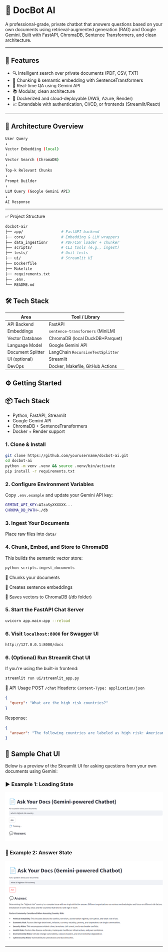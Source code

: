 # 🧠 DocBot AI

A professional-grade, private chatbot that answers questions based on your own documents using retrieval-augmented generation (RAG) and Google Gemini. Built with FastAPI, ChromaDB, Sentence Transformers, and clean architecture.

---

## 🚀 Features

- 🔍 Intelligent search over private documents (PDF, CSV, TXT)
- 🧩 Chunking & semantic embedding with SentenceTransformers
- 💬 Real-time QA using Gemini API
- 📚 Modular, clean architecture 
- 🐳 Dockerized and cloud-deployable (AWS, Azure, Render)
- 📈 Extendable with authentication, CI/CD, or frontends (Streamlit/React)

---

## 🧱 Architecture Overview

```bash
User Query
↓
Vector Embedding (local)
↓
Vector Search (ChromaDB)
↓
Top-k Relevant Chunks
↓
Prompt Builder
↓
LLM Query (Google Gemini API)
↓
AI Response
```
---

✅ Project Structure
```bash
docbot-ai/
├── app/                 # FastAPI backend
├── core/                # Embedding & LLM wrappers
├── data_ingestion/      # PDF/CSV loader + chunker
├── scripts/             # CLI tools (e.g., ingest)
├── tests/               # Unit tests
├── ui/                  # Streamlit UI
├── Dockerfile
├── Makefile
├── requirements.txt
├── .env.
└── README.md
```
## 🛠️ Tech Stack

| Area              | Tool / Library                        |
|------------------|----------------------------------------|
| API Backend       | FastAPI                                |
| Embeddings        | `sentence-transformers` (MiniLM)       |
| Vector Database   | ChromaDB (local DuckDB+Parquet)        |
| Language Model    | Google Gemini API                      |
| Document Splitter | LangChain `RecursiveTextSplitter`      |
| UI (optional)     | Streamlit                              |
| DevOps            | Docker, Makefile, GitHub Actions       |

## ⚙️ Getting Started

## 📦 Tech Stack

- Python, FastAPI, Streamlit
- Google Gemini API
- ChromaDB + SentenceTransformers
- Docker + Render support


### 1. Clone & Install

```bash
git clone https://github.com/yourusername/docbot-ai.git
cd docbot-ai
python -m venv .venv && source .venv/bin/activate
pip install -r requirements.txt
```

### 2. Configure Environment Variables
Copy `.env.example` and update your Gemini API key:
```bash
GEMINI_API_KEY=AIzaSyXXXXXX...
CHROMA_DB_PATH=./db
```
### 3. Ingest Your Documents
Place raw files into `data/`

### 4. Chunk, Embed, and Store to ChromaDB

This builds the semantic vector store:

```bash
python scripts.ingest_documents
```
🔹 Chunks your documents

🔹 Creates sentence embeddings

🔹 Saves vectors to ChromaDB (/db folder)

### 5. Start the FastAPI Chat Server

```bash
uvicorn app.main:app --reload
```

### 6. Visit `localhost:8000` for Swagger UI

```bash
http://127.0.0.1:8000/docs
```

### 6. (Optional) Run Streamlit Chat UI

If you're using the built-in frontend:

```bash
streamlit run ui/streamlit_app.py
```

🧪 API Usage
POST `/chat`
Headers: `Content-Type: application/json`

```json
{
  "query": "What are the high risk countries?"
}
```

Response:
```json
{
  "answer": "The following countries are labeled as high risk: American Samoa, Anguilla, Bahamas (The), Barbados, Bonaire, Bosnia and Herzegovina, Bouvet Islands, British Indian Ocean Territory, British Virgin Islands, Brunei Darussalam, Bulgaria, Bermuda, Cameroon, Cayman Islands, Costa Rica, Croatia, Curacao, Fiji, Gibralatar, Guam, Guinea, Jamaica, Jersey (Channel Islands), Jordan, Macao SAR, Maldives (The Republic of), Marshall Islands, Mayotte, Micronesia (Fed. Sts.)"
}
```

## 💬 Sample Chat UI

Below is a preview of the Streamlit UI for asking questions from your own documents using Gemini:



### ▶️ Example 1: Loading State

![Gemini Chatbot Answer](assets/chatbot_thinking.png)

### 🔄 Example 2: Answer State

![Gemini Chatbot Thinking](assets/chatbot_answer.png)

---


